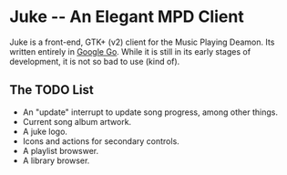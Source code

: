 Juke -- An Elegant MPD Client
================================

Juke is a front-end, GTK+ (v2) client for the Music Playing Deamon. Its written entirely in [Google Go](http://golang.org/). While it is still in its early stages of development, it is not so bad to use (kind of).

The TODO List
-------------------------

* An "update" interrupt to update song progress, among other things.
* Current song album artwork.
* A juke logo.
* Icons and actions for secondary controls.
* A playlist browswer.
* A library browser.
